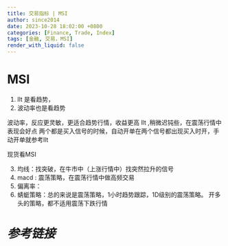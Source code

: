 ```yaml
---
title: 交易指标 | MSI
author: since2014
date: 2023-10-28 18:02:00 +0800
categories: [Finance, Trade, Index]
tags: [金融, 交易，MSI]
render_with_liquid: false
---
```


# MSI

1. llt 是看趋势，
2. 波动率也是看趋势

波动率，反应更灵敏，更适合趋势行情，收益更高
llt ,稍微迟钝些，在震荡行情中表现会好点
两个都是买入信号的时候，自动开单在两个信号都出现买入时开，手动开单就参考llt

现货看MSI 

3. 均线：找突破，在牛市中（上涨行情中）找突然拉升的信号
4. macd : 震荡策略，在震荡行情中做高频交易
5. 偏离率：
6. 蜻蜓策略：总的来说是震荡策略，1小时趋势跟踪，1D级别的震荡策略。 
开多头的策略，都不适用震荡下跌行情

# *参考链接*

